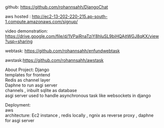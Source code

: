 github: https://github.com/rohannsahh/DjangoChat  
  
aws hosted : http://ec2-13-202-220-215.ap-south-1.compute.amazonaws.com/signup/  
  
video demonstration: https://drive.google.com/file/d/1VPaiRnaTziY8hluSL9biHQAjtWGJ8qKX/view?usp=sharing  
  
webtask: https://github.com/rohannsahh/enfundwebtask  
  
awstask:https://github.com/rohannsahh/awstask  

About Project:
 Django   
 templates for frontend  
 Redis as channel layer  
 Daphne to run asgi server  
 channels , inbuilt sqlite as database  
 asgi server used to handle asynchronous task like websockets in django  

 Deployment:  
 aws    
 architecture: Ec2 instance , redis locally , ngnix as reverse proxy , daphne for asgi server  
